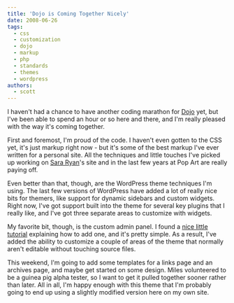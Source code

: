 ```yaml
---
title: 'Dojo is Coming Together Nicely'
date: 2008-06-26
tags:
  - css
  - customization
  - dojo
  - markup
  - php
  - standards
  - themes
  - wordpress
authors:
  - scott
---
```


I haven't had a chance to have another coding marathon for [Dojo](/blog/2008/im-working-on-something-special/) yet, but I've been able to spend an hour or so here and there, and I'm really pleased with the way it's coming together.

First and foremost, I'm proud of the code. I haven't even gotten to the CSS yet, it's just markup right now - but it's some of the best markup I've ever written for a personal site. All the techniques and little touches I've picked up working on [Sara Ryan](http://sararyan.com/)'s site and in the last few years at Pop Art are really paying off.

Even better than that, though, are the WordPress theme techniques I'm using. The last few versions of WordPress have added a lot of really nice bits for themers, like support for dynamic sidebars and custom widgets. Right now, I've got support built into the theme for several key plugins that I really like, and I've got three separate areas to customize with widgets.

My favorite bit, though, is the custom admin panel. I found a [nice little tutorial](http://literalbarrage.org/blog/archives/2007/05/03/a-theme-tip-for-wordpress-theme-authors/) explaining how to add one, and it's pretty simple. As a result, I've added the ability to customize a couple of areas of the theme that normally aren't editable without touching source files.

This weekend, I'm going to add some templates for a links page and an archives page, and maybe get started on some design. Miles volunteered to be a guinea pig alpha tester, so I want to get it pulled together sooner rather than later. All in all, I'm happy enough with this theme that I'm probably going to end up using a slightly modified version here on my own site.
